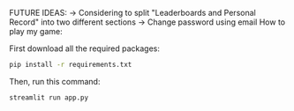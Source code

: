 FUTURE IDEAS:
-> Considering to split "Leaderboards and Personal Record" into two different sections
-> Change password using email
How to play my game:

First download all the required packages:
``` sh
pip install -r requirements.txt
```
Then, run this command:
```
streamlit run app.py
```
